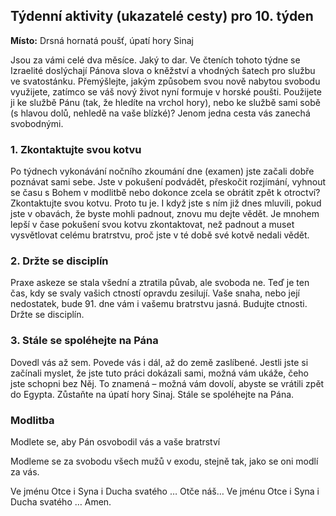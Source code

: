 ## Týdenní aktivity (ukazatelé cesty) pro 10. týden

**Místo:** Drsná hornatá poušť, úpatí hory Sinaj

Jsou za vámi celé dva měsíce. Jaký to dar. Ve čteních tohoto týdne se Izraelité doslýchají Pánova slova o
kněžství a vhodných šatech pro službu ve svatostánku. Přemýšlejte, jakým způsobem svou nově nabytou
svobodu využijete, zatímco se váš nový život nyní formuje v horské poušti. Použijete ji ke službě Pánu (tak, že
hledíte na vrchol hory), nebo ke službě sami sobě (s hlavou dolů, nehledě na vaše blízké)? Jenom jedna cesta
vás zanechá svobodnými.

### 1. Zkontaktujte svou kotvu

Po týdnech vykonávání nočního zkoumání dne (examen) jste začali dobře poznávat sami sebe. Jste v pokušení podvádět, přeskočit rozjímání, vyhnout se času s Bohem v modlitbě nebo dokonce zcela se obrátit zpět k otroctví? Zkontaktujte svou kotvu. Proto tu je. I když jste s ním již dnes mluvili, pokud jste v obavách, že byste mohli padnout, znovu mu dejte vědět. Je mnohem lepší v čase pokušení svou kotvu zkontaktovat, než padnout a muset vysvětlovat celému bratrstvu, proč jste v té době své kotvě nedali vědět.

### 2. Držte se disciplín

Praxe askeze se stala všední a ztratila půvab, ale svoboda ne. Teď je ten čas, kdy se svaly vašich ctností opravdu zesilují. Vaše snaha, nebo její nedostatek, bude 91. dne vám i vašemu bratrstvu jasná. Budujte ctnosti. Držte se disciplín.

### 3. Stále se spoléhejte na Pána

Dovedl vás až sem. Povede vás i dál, až do země zaslíbené. Jestli jste si začínali myslet, že jste tuto práci dokázali sami, možná vám ukáže, čeho jste schopni bez Něj. To znamená – možná vám dovolí, abyste se vrátili zpět do Egypta. Zůstaňte na úpatí hory Sinaj. Stále se spoléhejte na Pána.

### Modlitba

Modlete se, aby Pán osvobodil vás a vaše bratrství

Modleme se za svobodu všech mužů v exodu, stejně tak, jako se oni modlí za vás.

Ve jménu Otce i Syna i Ducha svatého … Otče náš… Ve jménu Otce i Syna i Ducha svatého … Amen.

